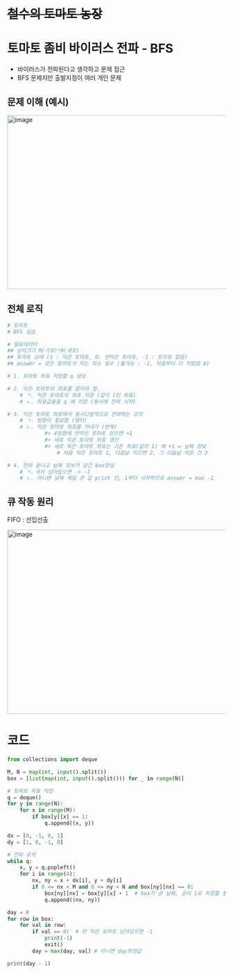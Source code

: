 # ~~철수의 토마토 농장~~

# 토마토 좀비 바이러스 전파 - BFS

- 바이러스가 전파된다고 생각하고 문제 접근
- BFS 문제지만 출발지점이 여러 개인 문제

## 문제 이해 (예시)

<img width="695" height="401" alt="image" src="https://github.com/user-attachments/assets/314dafaf-5a53-4974-873c-42a7586ca486" />


## 전체 로직

```python
# 토마토
# BFS 실습

# 필요데이터
## 상자크기 M(가로)*N(세로)
## 토마토 상태 (1 : 익은 토마토, 0: 안익은 토마토, -1 : 토마토 없음)
## answer = 모든 토마토가 익는 최소 일수 (불가능 : -1, 처음부터 다 익었음 0)

# 1. 토마토 좌표 저장할 q 생성

# 2. 익은 토마토의 좌표를 알아야 함.
    # ㄱ. 익은 토마토의 좌표 저장 (값이 1인 좌표)
    # ㄴ. 좌표값들을 q 에 저장 (동시에 전파 시작)

# 3. 익은 토마토 좌표에서 동시다발적으로 전파하는 로직
    # ㄱ. 방향이 필요함 (델타)
    # ㄴ. 익은 토마토 좌표를 꺼내기 (반복)
            #> 4방향에 안익은 토마토 있으면 +1
            #> 새로 익은 토마토 좌표 갱신
            #> 새로 익은 토마토 좌표는 기존 좌표(값이 1) 에 +1 = 날짜 정보
                # 처음 익은 토마토 1, 다음날 익으면 2, 그 다음날 익은 건 3

# 4. 전파 끝나고 날짜 정보가 담긴 box완성
    # ㄱ. 0이 남아있으면 -> -1
    # ㄴ. 아니면 날짜 제일 큰 값 print 단, 1부터 시작하므로 answer = max -1
```

## 큐 작동 원리

FIFO : 선입선출

<img width="629" height="425" alt="image" src="https://github.com/user-attachments/assets/6d85761f-fba4-4dfe-9ff6-287bf606da85" />


# 코드

```python
from collections import deque

M, N = map(int, input().split())
box = [list(map(int, input().split())) for _ in range(N)]

# 토마토 좌표 저장
q = deque()
for y in range(N):
    for x in range(M):
        if box[y][x] == 1:
            q.append((x, y))

dx = [0, -1, 0, 1]
dy = [1, 0, -1, 0]

# 전파 로직
while q:
    x, y = q.popleft()
    for i in range(4):
        nx, ny = x + dx[i], y + dy[i]
        if 0 <= nx < M and 0 <= ny < N and box[ny][nx] == 0:
            box[ny][nx] = box[y][x] + 1  # box가 곧 날짜, 굳이 1로 저장할 필요가 없음. 누적값 활용
            q.append((nx, ny))

day = 0
for row in box:
    for val in row:
        if val == 0:  # 안 익은 토마토 남아있으면 -1
            print(-1)
            exit()
        day = max(day, val) # 아니면 day최댓값

print(day - 1)
```
